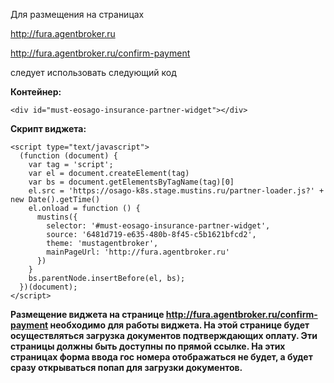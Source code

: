 
Для размещения на страницах

http://fura.agentbroker.ru

http://fura.agentbroker.ru/confirm-payment 

следует использовать следующий код

**Контейнер:**

```
<div id="must-eosago-insurance-partner-widget"></div>
```
**Скрипт виджета:**
```
<script type="text/javascript">
  (function (document) {
    var tag = 'script';
    var el = document.createElement(tag)
    var bs = document.getElementsByTagName(tag)[0]
    el.src = 'https://osago-k8s.stage.mustins.ru/partner-loader.js?' + new Date().getTime()
    el.onload = function () {
      mustins({
        selector: '#must-eosago-insurance-partner-widget',
        source: '6481d719-e635-480b-8f45-c5b1621bfcd2',
        theme: 'mustagentbroker',
        mainPageUrl: 'http://fura.agentbroker.ru'
      })
    }
    bs.parentNode.insertBefore(el, bs);
  })(document);
</script>
```

**Размещение виджета на странице http://fura.agentbroker.ru/confirm-payment  необходимо для работы виджета. На этой странице будет осуществляться загрузка документов подтверждающих оплату. Эти страницы должны быть доступны по прямой ссылке. На этих страницах форма ввода гос номера отображаться не будет, а будет сразу открываться попап для загрузки документов.**
